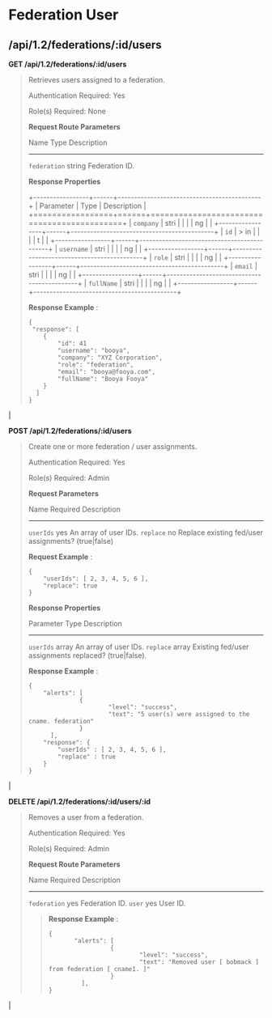 Federation User
===============

/api/1.2/federations/:id/users
------------------------------

**GET /api/1.2/federations/:id/users**

> Retrieves users assigned to a federation.
>
> Authentication Required: Yes
>
> Role(s) Required: None
>
> **Request Route Parameters**
>
>   Name                      Type           Description
>   ------------------------- -------------- --------------------------------------------------------------
>   `federation`              string         Federation ID.
>
> **Response Properties**
>
> +-----------------+------+--------------------------------------------+
> | Parameter       | Type | Description                                |
> +=================+======+============================================+
> | `company`       | stri |                                            |
> |                 | ng   |                                            |
> +-----------------+------+--------------------------------------------+
> | `id`            | > in |                                            |
> |                 | t    |                                            |
> +-----------------+------+--------------------------------------------+
> | `username`      | stri |                                            |
> |                 | ng   |                                            |
> +-----------------+------+--------------------------------------------+
> | `role`          | stri |                                            |
> |                 | ng   |                                            |
> +-----------------+------+--------------------------------------------+
> | `email`         | stri |                                            |
> |                 | ng   |                                            |
> +-----------------+------+--------------------------------------------+
> | `fullName`      | stri |                                            |
> |                 | ng   |                                            |
> +-----------------+------+--------------------------------------------+
>
> **Response Example** :
>
>     {
>      "response": [
>         {
>             "id": 41
>             "username": "booya",
>             "company": "XYZ Corporation",
>             "role": "federation",
>             "email": "booya@fooya.com",
>             "fullName": "Booya Fooya"
>         }
>       ]
>     }

| 

**POST /api/1.2/federations/:id/users**

> Create one or more federation / user assignments.
>
> Authentication Required: Yes
>
> Role(s) Required: Admin
>
> **Request Parameters**
>
>   Name                                        Required       Description
>   ------------------------------------------- -------------- --------------------------------------------------------------------------------------
>   `userIds`                                   yes            An array of user IDs.
>   `replace`                                   no             Replace existing fed/user assignments? (true|false)
>
> **Request Example** :
>
>     {
>         "userIds": [ 2, 3, 4, 5, 6 ],
>         "replace": true
>     }
>
> **Response Properties**
>
>   Parameter                                                     Type            Description
>   ------------------------------------------------------------- --------------- -----------------------------------------------------------------------------------------------------------------
>   `userIds`                                                     array           An array of user IDs.
>   `replace`                                                     array           Existing fed/user assignments replaced? (true|false).
>
> **Response Example** :
>
>     {
>         "alerts": [
>                   {
>                           "level": "success",
>                           "text": "5 user(s) were assigned to the cname. federation"
>                   }
>           ],
>         "response": {
>             "userIds" : [ 2, 3, 4, 5, 6 ],
>             "replace" : true
>         }
>     }

| 

**DELETE /api/1.2/federations/:id/users/:id**

> Removes a user from a federation.
>
> Authentication Required: Yes
>
> Role(s) Required: Admin
>
> **Request Route Parameters**
>
>   Name                   Required       Description
>   ---------------------- -------------- ------------------------------------------------------------------
>   `federation`           yes            Federation ID.
>   `user`                 yes            User ID.
>
> > **Response Example** :
> >
> >     {
> >            "alerts": [
> >                      {
> >                              "level": "success",
> >                              "text": "Removed user [ bobmack ] from federation [ cname1. ]"
> >                      }
> >              ],
> >     }

| 
